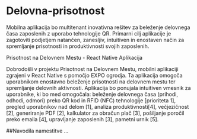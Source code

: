 # Delovna-prisotnost
Mobilna aplikacija bo multitenant inovativna rešitev za beleženje delovnega časa zaposlenih z uporabo tehnologije QR. Primarni cilj aplikacije je zagotoviti podjetjem natančen, zanesljiv, intuitiven in enostaven način za spremljanje prisotnosti in produktivnosti svojih zaposlenih.

Prisotnost na Delovnem Mestu - React Native Aplikacija

Dobrodošli v projektu Prisotnost na Delovnem Mestu, mobilni aplikaciji zgrajeni v React Native s pomočjo EXPO ogrodja. Ta aplikacija omogoča uporabnikom enostavno beleženje prisotnosti na delovnem mestu ter spremljanje delovnih aktivnosti.
Aplikacija bo ponujala intuitiven vmesnik za uporabnike, ki bo med omogočala: beleženje delovnega časa (prihodi, odhodi, odmori) preko QR kod in RFID (NFC) tehnologije [prioriteta 1], pregled uporabnikov nad delom [1], analiza produktivnosti[4], večjezičnost [2], generiranje PDF [2], kalkulator za obračun plač [3], pošiljanje poročil preko emaila [4], upravljanje zaposlenih [3], pametni urnik [5].

##Navodila namestitve
...
